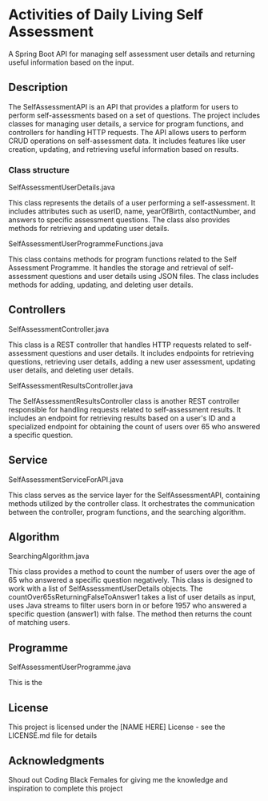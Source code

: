# Activities of Daily Living Self Assessment 

A Spring Boot API for managing self assessment user details and returning useful information based on the input. 

## Description

The SelfAssessmentAPI is an API that provides a platform for users to perform self-assessments based on a set of questions. The project includes classes for managing user details, a service for program functions, and controllers for handling HTTP requests. The API allows users to perform CRUD operations on self-assessment data. It includes features like user creation, updating, and retrieving useful information based on results. 

### Class structure

SelfAssessmentUserDetails.java

This class represents the details of a user performing a self-assessment. It includes attributes such as userID, name, yearOfBirth, contactNumber, and answers to specific assessment questions. The class also provides methods for retrieving and updating user details.

SelfAssessmentUserProgrammeFunctions.java

This class contains methods for program functions related to the Self Assessment Programme. It handles the storage and retrieval of self-assessment questions and user details using JSON files. The class includes methods for adding, updating, and deleting user details.

## Controllers

SelfAssessmentController.java

This class is a REST controller that handles HTTP requests related to self-assessment questions and user details. It includes endpoints for retrieving questions, retrieving user details, adding a new user assessment, updating user details, and deleting user details.

SelfAssessmentResultsController.java

The SelfAssessmentResultsController class is another REST controller responsible for handling requests related to self-assessment results. It includes an endpoint for retrieving results based on a user's ID and a specialized endpoint for obtaining the count of users over 65 who answered a specific question.

## Service 

SelfAssessmentServiceForAPI.java

This class serves as the service layer for the SelfAssessmentAPI, containing methods utilized by the controller class. It orchestrates the communication between the controller, program functions, and the searching algorithm.

## Algorithm 

SearchingAlgorithm.java 

This class provides a method to count the number of users over the age of 65 who answered a specific question negatively. This class is designed to work with a list of SelfAssessmentUserDetails objects. The countOver65sReturningFalseToAnswer1 takes a list of user details as input, uses Java streams to filter users born in or before 1957 who answered a specific question (answer1) with false. The method then returns the count of matching users.

## Programme 

SelfAssessmentUserProgramme.java 

This is the 

## License

This project is licensed under the [NAME HERE] License - see the LICENSE.md file for details

## Acknowledgments

Shoud out Coding Black Females for giving me the knowledge and inspiration to complete this project 
